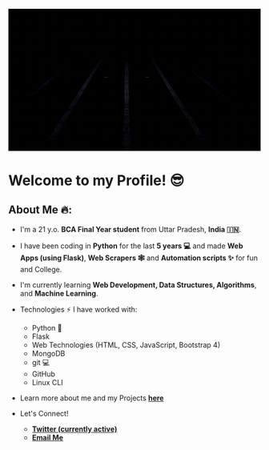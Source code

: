 ![Cover Image](https://github.com/gagangulyani/gagangulyani/raw/master/images/cover.gif)

# Welcome to my Profile! 😎

## About Me 🔥:

- I'm a 21 y.o. **BCA Final Year student** from Uttar Pradesh, **India 🇮🇳**.

- I have been coding in **Python** for the last **5 years 💻** and made **Web Apps (using Flask)**, **Web Scrapers 🕸️** and **Automation scripts ✨** for fun and College.

- I'm currently learning **Web Development, Data Structures, Algorithms**, and **Machine Learning**.

- Technologies ⚡ I have worked with:

  - Python 🐍
  - Flask
  - Web Technologies (HTML, CSS, JavaScript, Bootstrap 4)
  - MongoDB
  - git 💻
  - GitHub
  - Linux CLI

- Learn more about me and my Projects **[here]('https://gagangulyani.me')**

- Let's Connect!
  - **<a href='https://twitter.com/gagangulyani'>Twitter (currently active)</a>**
  - **<a href='mailto:gagangulyanig@gmail.com'>Email Me</a>**
